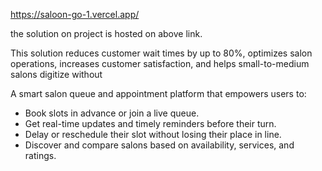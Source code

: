 https://saloon-go-1.vercel.app/ 

the solution on project is hosted on above link.

This solution reduces customer wait times by up to 80%, optimizes salon operations, increases customer satisfaction, and helps small-to-medium salons digitize without

A smart salon queue and appointment platform that empowers users to:
- Book slots in advance or join a live queue.
- Get real-time updates and timely reminders before their turn.
- Delay or reschedule their slot without losing their place in line.
- Discover and compare salons based on availability, services, and ratings.
